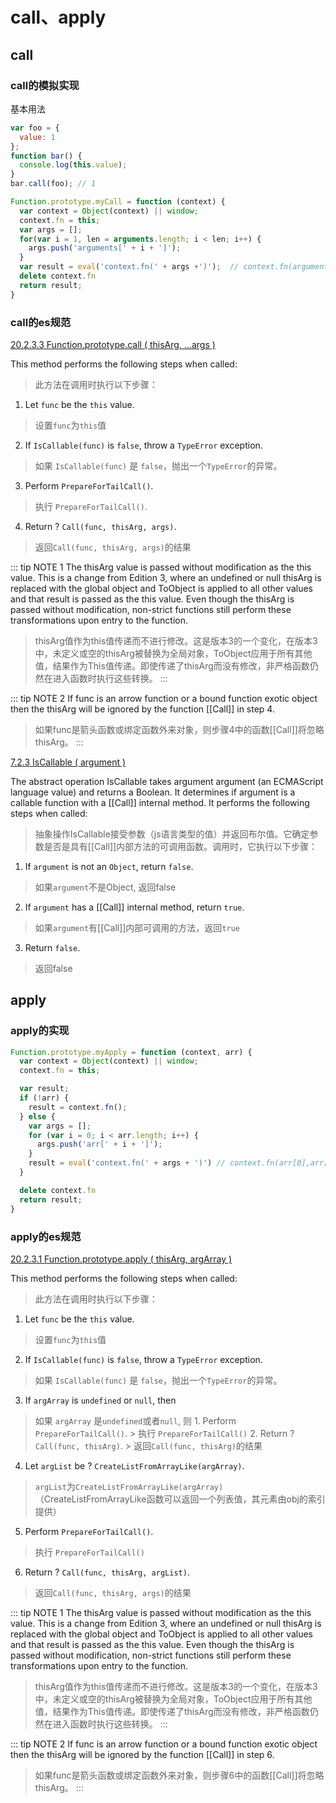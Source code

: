 # call、apply

## call
### call的模拟实现
基本用法
```js
var foo = {
  value: 1
};
function bar() {
  console.log(this.value);
}
bar.call(foo); // 1
```

```js
Function.prototype.myCall = function (context) {
  var context = Object(context) || window;
  context.fn = this;
  var args = [];
  for(var i = 1, len = arguments.length; i < len; i++) {
    args.push('arguments[' + i + ']');
  }
  var result = eval('context.fn(' + args +')');  // context.fn(arguments[1],arguments[2])
  delete context.fn
  return result;
}
```

### call的es规范
[20.2.3.3 Function.prototype.call ( thisArg, ...args )](https://tc39.es/ecma262/multipage/fundamental-objects.html#sec-function.prototype.call)

This method performs the following steps when called:
> 此方法在调用时执行以下步骤：

1. Let `func` be the `this` value.
> 设置`func`为`this`值
2. If `IsCallable(func)` is `false`, throw a `TypeError` exception.
> 如果 `IsCallable(func)` 是 `false`，抛出一个`TypeError`的异常。
3. Perform `PrepareForTailCall()`.
> 执行 `PrepareForTailCall()`.
4. Return ? `Call(func, thisArg, args)`.
> 返回`Call(func, thisArg, args)`的结果

::: tip NOTE 1
The thisArg value is passed without modification as the this value. This is a change from Edition 3, where an undefined or null thisArg is replaced with the global object and ToObject is applied to all other values and that result is passed as the this value. Even though the thisArg is passed without modification, non-strict functions still perform these transformations upon entry to the function.
> thisArg值作为this值传递而不进行修改。这是版本3的一个变化，在版本3中，未定义或空的thisArg被替换为全局对象，ToObject应用于所有其他值，结果作为This值传递。即使传递了thisArg而没有修改，非严格函数仍然在进入函数时执行这些转换。
:::

::: tip NOTE 2
If func is an arrow function or a bound function exotic object then the thisArg will be ignored by the function [[Call]] in step 4.
> 如果func是箭头函数或绑定函数外来对象，则步骤4中的函数[[Call]]将忽略thisArg。
:::

[7.2.3 IsCallable ( argument )](https://tc39.es/ecma262/multipage/abstract-operations.html#sec-iscallable)

The abstract operation IsCallable takes argument argument (an ECMAScript language value) and returns a Boolean. It determines if argument is a callable function with a [[Call]] internal method. It performs the following steps when called:
> 抽象操作IsCallable接受参数（js语言类型的值）并返回布尔值。它确定参数是否是具有[[Call]]内部方法的可调用函数。调用时，它执行以下步骤：

1. If `argument` is not an `Object`, return `false`.
>  如果`argument`不是Object, 返回false
2. If `argument` has a [[Call]] internal method, return `true`.
> 如果`argument`有[[Call]]内部可调用的方法，返回`true`
3. Return `false`.
> 返回false

## apply
### apply的实现
```js
Function.prototype.myApply = function (context, arr) {
  var context = Object(context) || window;
  context.fn = this;

  var result;
  if (!arr) {
    result = context.fn();
  } else {
    var args = [];
    for (var i = 0; i < arr.length; i++) {
      args.push('arr[' + i + ']');
    }
    result = eval('context.fn(' + args + ')') // context.fn(arr[0],arr[1])
  }

  delete context.fn
  return result;
}
```
### apply的es规范
[20.2.3.1 Function.prototype.apply ( thisArg, argArray )](https://tc39.es/ecma262/multipage/fundamental-objects.html#sec-function.prototype.apply)

This method performs the following steps when called:
> 此方法在调用时执行以下步骤：
1. Let `func` be the `this` value.
> 设置`func`为`this`值
2. If `IsCallable(func)` is `false`, throw a `TypeError` exception.
> 如果 `IsCallable(func)` 是 `false`，抛出一个`TypeError`的异常。
3. If `argArray` is `undefined` or `null`, then
> 如果 `argArray` 是`undefined`或者`null`, 则
    1. Perform `PrepareForTailCall()`.
    > 执行 `PrepareForTailCall()`
    2. Return ? `Call(func, thisArg)`.
    > 返回`Call(func, thisArg)`的结果
4. Let `argList` be ? `CreateListFromArrayLike(argArray)`.
> `argList`为`CreateListFromArrayLike(argArray)`（CreateListFromArrayLike函数可以返回一个列表值，其元素由obj的索引提供）
5. Perform `PrepareForTailCall()`.
> 执行 `PrepareForTailCall()`
6. Return ? `Call(func, thisArg, argList)`.
> 返回`Call(func, thisArg, args)`的结果

::: tip NOTE 1
The thisArg value is passed without modification as the this value. This is a change from Edition 3, where an undefined or null thisArg is replaced with the global object and ToObject is applied to all other values and that result is passed as the this value. Even though the thisArg is passed without modification, non-strict functions still perform these transformations upon entry to the function.
> thisArg值作为this值传递而不进行修改。这是版本3的一个变化，在版本3中，未定义或空的thisArg被替换为全局对象，ToObject应用于所有其他值，结果作为This值传递。即使传递了thisArg而没有修改，非严格函数仍然在进入函数时执行这些转换。
:::

::: tip NOTE 2
If func is an arrow function or a bound function exotic object then the thisArg will be ignored by the function [[Call]] in step 6.
> 如果func是箭头函数或绑定函数外来对象，则步骤6中的函数[[Call]]将忽略thisArg。
:::